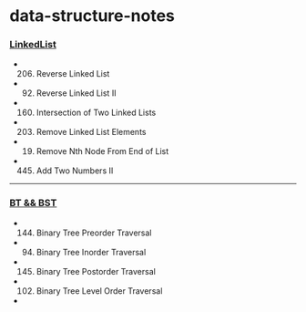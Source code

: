 # data-structure-notes
### [LinkedList](https://github.com/xiaojing1031/data-structure-notes/blob/main/LinkedList.md#linkedlist)
- 206. Reverse Linked List
- 92. Reverse Linked List II
- 160. Intersection of Two Linked Lists
- 203. Remove Linked List Elements
- 19. Remove Nth Node From End of List
- 445. Add Two Numbers II
-----

### [BT && BST](https://github.com/xiaojing1031/data-structure-notes/blob/main/BT%20%26%20BST.md#bt--bst)
- 144. Binary Tree Preorder Traversal
- 94. Binary Tree Inorder Traversal
- 145. Binary Tree Postorder Traversal
- 102. Binary Tree Level Order Traversal
- 
